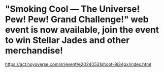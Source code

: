 # "Smoking Cool — The Universe! Pew! Pew! Grand Challenge!" web event is now available, join the event to win Stellar Jades and other merchandise!
https://act.hoyoverse.com/sr/event/e20240531shoot-8j34gx/index.html